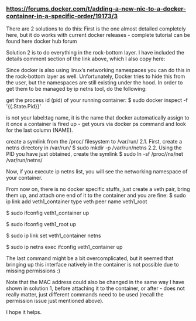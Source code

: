 

### https://forums.docker.com/t/adding-a-new-nic-to-a-docker-container-in-a-specific-order/19173/3



 There are 2 solutions to do this: First is the one almost detailed completely here, but it do works with current docker releases - complete tutorial can be found here docker hub forum

Solution 2 is to do everything in the rock-bottom layer. I have included the details comment section of the link above, which I also copy here:

Since docker is also using linux’s networking namespaces you can do this in the rock-bottom layer as well. Unfortunately, Docker tries to hide this from the user, but the namespaces are still existing under the hood. In order to get them to be managed by ip netns tool, do the following:

get the process id (pid) of your running container:
$ sudo docker inspect -f '{{.State.Pid}}' <container name>

<container name> is not your label:tag name, it is the name that docker automatically assign to it once a container is fired up - get yours via docker ps command and look for the last column (NAME).

create a symlink from the /proc/ filesystem to /var/run/ 2.1. First, create a netns directory in /var/run/ $ sudo mkdir -p /var/run/netns
2.2. Using the PID you have just obtained, create the symlink $ sudo ln -sf /proc/<PID>/ns/net /var/run/netns/<YOUR DESIRED NETNS NAME FOR YOU CONTAINER>

Now, if you execute ip netns list, you will see the networking namespace of your container.

From now on, there is no docker specific stuffs, just create a veth pair, bring them up, and attach one end of it to the container and you are fine: $ sudo ip link add veth1_container type veth peer name veth1_root

$ sudo ifconfig veth1_container up

$ sudo ifconfig veth1_root up

$ sudo ip link set veth1_container netns <YOUR NETNS NAME>

$ sudo ip netns exec <YOUR NETNS NAME> ifconfig veth1_container up

The last command might be a bit overcomplicated, but it seemed that bringing up this interface natively in the container is not possible due to missing permissions :)

Note that the MAC address could also be changed in the same way I have shown in solution 1, before attaching it to the container, or after - does not really matter, just different commands need to be used (recall the permission issue just mentioned above).

I hope it helps.








